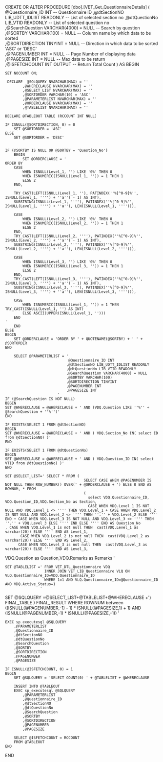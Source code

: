 
CREATE OR ALTER PROCEDURE [dbo].[VET_Get_QuestionnaireDetails]
	(
	 @Questionnaire_ID INT	                   -- Questionnaire ID
	,@dtSectionNO LIB_UDTT_IDLIST READONLY     -- List of selected section no 
	,@dtQuestionNo LIB_VTID READONLY           -- List of selected question no   
	,@SearchQuestion VARCHAR(4000) = NULL      -- Search by question
    ,@SORTBY VARCHAR(100) = NULL               -- Column name by which data to be sorted      
	,@SORTDIRECTION TINYINT = NULL             -- Direction in which data to be sorted 'ASC' or 'DESC'         
	,@PAGENUMBER INT = NULL                    -- Page Number of displaying data    
	,@PAGESIZE INT = NULL                      -- Max data to be return   
	,@ISFETCHCOUNT INT OUTPUT                  -- Return Total Count
	)
AS
BEGIN
	
	SET NOCOUNT ON;

     DECLARE  @SQLQUERY NVARCHAR(MAX) = ''
			,@WHERECLAUSE NVARCHAR(MAX) = ''
			,@SELECT_LIST NVARCHAR(MAX) = ''
			,@SORTORDER VARCHAR(10) = 'ASC'
			,@PARAMETERLIST NVARCHAR(MAX) = ''
			,@ORDERCLAUSE NVARCHAR(MAX) = ''
			,@TABLELIST NVARCHAR(MAX) = ''
			
	DECLARE @TABLEOUT TABLE (RCCOUNT INT NULL)

	IF ISNULL(@SORTDIRECTION, 0) = 0
		SET @SORTORDER = 'ASC'
	ELSE
		SET @SORTORDER = 'DESC'

		
	IF (@SORTBY IS NULL OR @SORTBY = 'Question_No')
		BEGIN
			SET @ORDERCLAUSE = '
    ORDER BY
        CASE 
            WHEN ISNULL(Level_1, '') LIKE '0%' THEN 0 
            WHEN ISNUMERIC(ISNULL(Level_1, '')) = 1 THEN 1 
            ELSE 2 
        END,
        
        TRY_CAST(LEFT(ISNULL(Level_1, ''), PATINDEX(''%[^0-9]%'', ISNULL(Level_1, '''') + ''a'') - 1) AS INT),
        SUBSTRING(ISNULL(Level_1, ''''), PATINDEX(''%[^0-9]%'', ISNULL(Level_1, '''') + ''a''), LEN(ISNULL(Level_1, ''''))),

        CASE 
            WHEN ISNULL(Level_2, '') LIKE '0%' THEN 0 
            WHEN ISNUMERIC(ISNULL(Level_2, '')) = 1 THEN 1 
            ELSE 2 
        END,
        TRY_CAST(LEFT(ISNULL(Level_2, ''''), PATINDEX(''%[^0-9]%'', ISNULL(Level_2, '''') + ''a'') - 1) AS INT),
        SUBSTRING(ISNULL(Level_2, ''''), PATINDEX(''%[^0-9]%'', ISNULL(Level_2, '''') + ''a''), LEN(ISNULL(Level_2, ''''))),

        CASE 
            WHEN ISNULL(Level_3, '') LIKE '0%' THEN 0 
            WHEN ISNUMERIC(ISNULL(Level_3, '')) = 1 THEN 1 
            ELSE 2 
        END,
        TRY_CAST(LEFT(ISNULL(Level_3, ''''), PATINDEX(''%[^0-9]%'', ISNULL(Level_3, '''') + ''a'') - 1) AS INT),
        SUBSTRING(ISNULL(Level_3, ''''), PATINDEX(''%[^0-9]%'', ISNULL(Level_3, '''') + ''a''), LEN(ISNULL(Level_3, ''''))),

        CASE 
            WHEN ISNUMERIC(ISNULL(Level_1, '')) = 1 THEN TRY_CAST(ISNULL(Level_1, '') AS INT)
            ELSE ASCII(UPPER(ISNULL(Level_1, '')))
        END
    '
		END
	ELSE
	BEGIN
		SET @ORDERCLAUSE = 'ORDER BY ' + QUOTENAME(@SORTBY) + ' ' + @SORTORDER
	END  
		
		SELECT @PARAMETERLIST = '
		                         @Questionnaire_ID INT
		                        ,@dtSectionNO LIB_UDTT_IDLIST READONLY
								,@dtQuestionNo LIB_VTID READONLY
								,@SearchQuestion VARCHAR(4000) = NULL								
	                            ,@SORTBY VARCHAR(100)
							    ,@SORTDIRECTION TINYINT
							    ,@PAGENUMBER INT
							    ,@PAGESIZE INT			 
							'
	IF (@SearchQuestion IS NOT NULL)
	BEGIN		
	SET @WHERECLAUSE = @WHERECLAUSE + ' AND (VDQ.Question LIKE ''%'' + @SearchQuestion + ''%'')'
	END	
	
	IF EXISTS(SELECT 1 FROM @dtSectionNO)
    BEGIN
	SET @WHERECLAUSE = @WHERECLAUSE + ' AND ( VDQ.Section_No IN( select ID from @dtSectionNO) )'
    END	
    
    IF EXISTS(SELECT 1 FROM @dtQuestionNo)
    BEGIN
	SET @WHERECLAUSE = @WHERECLAUSE + ' AND ( VDQ.Question_ID IN( select VTID from @dtQuestionNo) )'
    END								
	
	SET @SELECT_LIST=' SELECT * FROM ( 
										SELECT CASE WHEN @PAGENUMBER IS NOT NULL THEN ROW_NUMBER() OVER(' + @ORDERCLAUSE + ') ELSE 0 END AS ROWNUM, * FROM
										( 
										  select VDQ.Questionnaire_ID, VDQ.Question_ID,VDQ.Section_No as Section, 
										  CASE WHEN VDQ.Level_1 IS NOT NULL AND VDQ.Level_1 <> '''' THEN VDQ.Level_1 + CASE WHEN VDQ.Level_2 IS NOT NULL AND VDQ.Level_2 <> '''' THEN ''.'' + VDQ.Level_2 ELSE '''' END + CASE WHEN VDQ.Level_3 IS NOT NULL AND VDQ.Level_3 <> '''' THEN ''.'' + VDQ.Level_3 ELSE '''' END ELSE '''' END AS Question_No	 
	, CASE WHEN VDQ.Level_1 is not null THEN  cast(VDQ.Level_1 as varchar(20)) ELSE '''' END AS Level_1,
           CASE WHEN VDQ.Level_2 is not null THEN  cast(VDQ.Level_2 as varchar(20)) ELSE '''' END AS Level_2,
          CASE WHEN VDQ.Level_3 is not null THEN  cast(VDQ.Level_3 as varchar(20)) ELSE '''' END AS Level_3,	
 VDQ.Question as Question,VDQ.Remarks as Remarks '	
	
	SET @TABLELIST =' FROM VET_DTL_Questionnaire VDQ 
	                  INNER JOIN VET_LIB_Questionnaire VLQ ON VLQ.Questionnaire_ID=VDQ.Questionnaire_ID
					  WHERE 1=1 AND VLQ.Questionnaire_ID=@Questionnaire_ID AND VDQ.Active_Status=1
                    '		
   SET @SQLQUERY =@SELECT_LIST+@TABLELIST+@WHERECLAUSE +') FINAL_TABLE ) FINAL_RESULT
					WHERE ROWNUM	between ((ISNULL(@PAGENUMBER,-1) - 1) * ISNULL(@PAGESIZE,1) + 1) AND (ISNULL(@PAGENUMBER,-1) * ISNULL(@PAGESIZE,-1))
					'	
	
	EXEC sp_executesql @SQLQUERY
		,@PARAMETERLIST
		,@Questionnaire_ID 
		,@dtSectionNO 
		,@dtQuestionNo 
		,@SearchQuestion 
        ,@SORTBY 
	    ,@SORTDIRECTION 
	    ,@PAGENUMBER 
	    ,@PAGESIZE 

	IF ISNULL(@ISFETCHCOUNT, 0) = 1
	BEGIN
		SET @SQLQUERY = 'SELECT COUNT(0) ' + @TABLELIST + @WHERECLAUSE

		INSERT INTO @TABLEOUT
		EXEC sp_executesql @SQLQUERY
			,@PARAMETERLIST
			,@Questionnaire_ID 
			,@dtSectionNO 
			,@dtQuestionNo 
			,@SearchQuestion 
			,@SORTBY 
			,@SORTDIRECTION 
			,@PAGENUMBER 
			,@PAGESIZE 

		SELECT @ISFETCHCOUNT = RCCOUNT
		FROM @TABLEOUT
	END							
												
END
